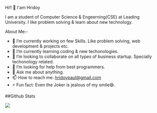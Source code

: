  Hi!! 👋 I'am Hridoy
 
 I am a student of Computer Science & Engeerning(CSE) at Leading University. I like problem solving & learn about new technology.

   About Me:-

- 🔭 I’m currently working on few Skills. Like problem solving, web development & projects etc. 
- 🌱 I’m currently learning coding & new techonologies.
- 👯 I’m looking to collaborate on all types of business startup. Specially techonology related. 
- 🤔 I’m looking for help from best programmers.
- 💬 Ask me about anything. 
- 📫 How to reach me: 
   hridoypaul@gmail.com
- ⚡ Fun fact: Even the Joker is jealous of my smile😄.





##Github Stats

<img align="center" src="https://github-readme-stats.vercel.app/api?
 username=hridoypaul71&count_private=true&title_color=FD9047&icon_color=FD9047&text_color=0C2233&custom_title=Hridoy+paul71's
   +GitHub+Stas" />
